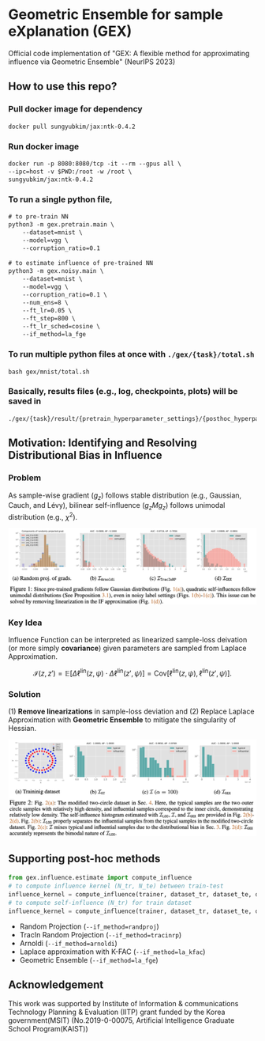 # Geometric Ensemble for sample eXplanation (GEX)

Official code implementation of "GEX: A flexible method for approximating influence via Geometric Ensemble" (NeurIPS 2023)

## How to use this repo?

### Pull docker image for dependency

```shell
docker pull sungyubkim/jax:ntk-0.4.2
```

### Run docker image

```shell
docker run -p 8080:8080/tcp -it --rm --gpus all \
--ipc=host -v $PWD:/root -w /root \
sungyubkim/jax:ntk-0.4.2
```

### To run a single python file, 

```shell
# to pre-train NN
python3 -m gex.pretrain.main \
    --dataset=mnist \
    --model=vgg \
    --corruption_ratio=0.1
```

```shell
# to estimate influence of pre-trained NN
python3 -m gex.noisy.main \
    --dataset=mnist \
    --model=vgg \
    --corruption_ratio=0.1 \
    --num_ens=8 \
    --ft_lr=0.05 \
    --ft_step=800 \
    --ft_lr_sched=cosine \
    --if_method=la_fge
```

### To run multiple python files at once with `./gex/{task}/total.sh`

```shell
bash gex/mnist/total.sh
```

### Basically, results files (e.g., log, checkpoints, plots) will be saved in 

```shell
./gex/{task}/result/{pretrain_hyperparameter_settings}/{posthoc_hyperparameter_settings}
```

## Motivation: Identifying and Resolving Distributional Bias in Influence

### Problem
As sample-wise gradient ($g_z$) follows stable distribution (e.g., Gaussian, Cauch, and Lévy), bilinear self-influence ($g_z M g_z$) follows unimodal distribution (e.g., $\chi^2$). 

![](./figs/problem.png)

### Key Idea
Influence Function can be interpreted as linearized sample-loss deivation (or more simply **covariance**) given parameters are sampled from Laplace Approximation. 

$$
\mathcal{I}(z,z') 
= \mathbb{E}[ \Delta \ell^\mathrm{lin}(z, \psi) \cdot \Delta \ell^\mathrm{lin}(z', \psi)]
= \mathrm{Cov}[\ell^\mathrm{lin}(z,\psi), \ell^\mathrm{lin}(z', \psi)].
$$

### Solution
(1) **Remove linearizations** in sample-loss deviation and (2) Replace Laplace Approximation with **Geometric Ensemble** to mitigate the singularity of Hessian.

![](./figs/solution.png)

## Supporting post-hoc methods

```python
from gex.influence.estimate import compute_influence
# to compute influence kernel (N_tr, N_te) between train-test
influence_kernel = compute_influence(trainer, dataset_tr, dataset_te, dataset_opt , self_influence=False)
# to compute self-influence (N_tr) for train dataset
influence_kernel = compute_influence(trainer, dataset_tr, dataset_te, dataset_opt , self_influence=True)
```

* Random Projection (`--if_method=randproj`)
* TracIn Random Projection (`--if_method=tracinrp`)
* Arnoldi (`--if_method=arnoldi`)
* Laplace approximation with K-FAC (`--if_method=la_kfac`)
* Geometric Ensemble (`--if_method=la_fge`)

## Acknowledgement

This work was supported by Institute of Information & communications Technology Planning & Evaluation (IITP) grant funded by the Korea government(MSIT) (No.2019-0-00075, Artificial Intelligence Graduate School Program(KAIST))
